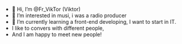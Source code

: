 - 👋 Hi, I’m @Fr_VikTor (Viktor)
- 👀 I’m interested in musi, i was a radio producer
- 🌱 I’m currently learning a front-end developing, I want to start in IT.
- I like to convers with different people, 
- And I am happy to meet new people!
